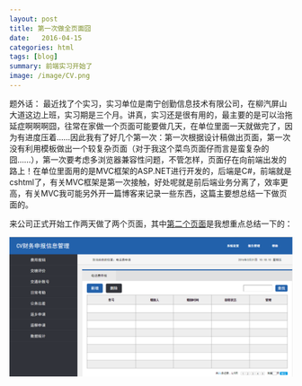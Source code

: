 ```yaml
---
layout: post
title: 第一次做全页面囧
date:   2016-04-15 
categories: html
tags: [blog]  
summary: 前端实习开始了
image: /image/CV.png
---
```

题外话： 最近找了个实习，实习单位是南宁创勤信息技术有限公司，在柳汽屏山大道这边上班，实习期是三个月。讲真，实习还是很有用的，最主要的是可以治拖延症啊啊啊囧，往常在家做一个页面可能要做几天，在单位里面一天就做完了，因为有进度压着……因此我有了好几个第一次：第一次根据设计稿做出页面，第一次没有利用模板做出一个较复杂页面（对于我这个菜鸟页面仔而言是蛮复杂的囧……），第一次要考虑多浏览器兼容性问题，不管怎样，页面仔在向前端出发的路上！在单位里面用的是MVC框架的ASP.NET进行开发的，后端是C#，前端就是cshtml了，有关MVC框架是第一次接触，好处呢就是前后端业务分离了，效率更高，有关MVC我可能另外开一篇博客来记录一些东西，这篇主要想总结一下做页面的。

来公司正式开始工作两天做了两个页面，其中[第二个页面](http://lydemo.github.io/2016NNCQ/Demo/CVsystem/CV.html)是我想重点总结一下的：

![CV.png](/image/CV.png)


